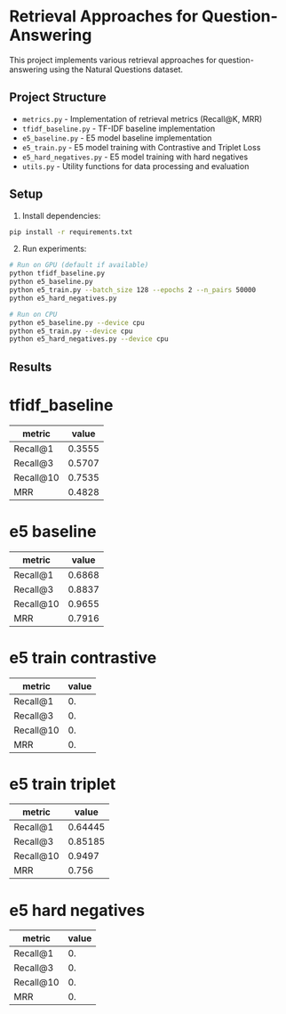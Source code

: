 # Retrieval Approaches for Question-Answering

This project implements various retrieval approaches for question-answering using the Natural Questions dataset.

## Project Structure

- `metrics.py` - Implementation of retrieval metrics (Recall@K, MRR)
- `tfidf_baseline.py` - TF-IDF baseline implementation
- `e5_baseline.py` - E5 model baseline implementation
- `e5_train.py` - E5 model training with Contrastive and Triplet Loss
- `e5_hard_negatives.py` - E5 model training with hard negatives
- `utils.py` - Utility functions for data processing and evaluation

## Setup

1. Install dependencies:
```bash
pip install -r requirements.txt
```

2. Run experiments:
```bash
# Run on GPU (default if available)
python tfidf_baseline.py  
python e5_baseline.py     
python e5_train.py --batch_size 128 --epochs 2 --n_pairs 50000
python e5_hard_negatives.py  

# Run on CPU
python e5_baseline.py --device cpu
python e5_train.py --device cpu
python e5_hard_negatives.py --device cpu
```

## Results

# tfidf_baseline
|metric| value|
| ---- | ------|
|Recall@1| 0.3555|
|Recall@3 |0.5707|
|Recall@10 |0.7535|
|MRR | 0.4828|

# e5 baseline
|metric| value|
| ---- | ------|
|Recall@1| 0.6868|
|Recall@3 |0.8837|
|Recall@10 |0.9655|
|MRR | 0.7916|


# e5 train contrastive
|metric| value|
| ---- | ------|
|Recall@1| 0.|
|Recall@3 |0.|
|Recall@10 |0.|
|MRR | 0.|


# e5 train triplet
|metric| value|
| ---- | ------|
|Recall@1| 0.64445|
|Recall@3 |0.85185|
|Recall@10 |0.9497|
|MRR | 0.756|

# e5 hard negatives
|metric| value|
| ---- | ------|
|Recall@1| 0.|
|Recall@3 |0.|
|Recall@10 |0.|
|MRR | 0.|
